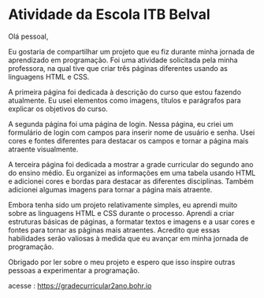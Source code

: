 # Atividade da Escola ITB Belval

Olá pessoal,

Eu gostaria de compartilhar um projeto que eu fiz durante minha jornada de aprendizado em programação. Foi uma atividade solicitada pela minha professora, na qual tive que criar três páginas diferentes usando as linguagens HTML e CSS.

A primeira página foi dedicada à descrição do curso que estou fazendo atualmente. Eu usei elementos como imagens, títulos e parágrafos para explicar os objetivos do curso.

A segunda página foi uma página de login. Nessa página, eu criei um formulário de login com campos para inserir nome de usuário e senha. Usei cores e fontes diferentes para destacar os campos e tornar a página mais atraente visualmente.

A terceira página foi dedicada a mostrar a grade curricular do segundo ano do ensino médio. Eu organizei as informações em uma tabela usando HTML e adicionei cores e bordas para destacar as diferentes disciplinas. Também adicionei algumas imagens para tornar a página mais atraente.

Embora tenha sido um projeto relativamente simples, eu aprendi muito sobre as linguagens HTML e CSS durante o processo. Aprendi a criar estruturas básicas de páginas, a formatar textos e imagens e a usar cores e fontes para tornar as páginas mais atraentes. Acredito que essas habilidades serão valiosas à medida que eu avançar em minha jornada de programação.

Obrigado por ler sobre o meu projeto e espero que isso inspire outras pessoas a experimentar a programação.

acesse : https://gradecurricular2ano.bohr.io
